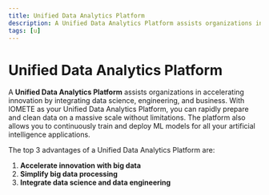 ```yaml
---
title: Unified Data Analytics Platform
description: A Unified Data Analytics Platform assists organizations in accelerating innovation by integrating data science, engineering, and business. With IOMETE as your Unified Data Analytics Platform, you can rapidly prepare and clean data on a massive scale without limitations.
tags: [u]
---
```


# Unified Data Analytics Platform

A **Unified Data Analytics Platform** assists organizations in accelerating innovation by integrating data science, engineering, and business. With IOMETE as your Unified Data Analytics Platform, you can rapidly prepare and clean data on a massive scale without limitations. The platform also allows you to continuously train and deploy ML models for all your artificial intelligence applications.

The top 3 advantages of a Unified Data Analytics Platform are:

1.  **Accelerate innovation with big data**
2.  **Simplify big data processing**
3.  **Integrate data science and data engineering**
